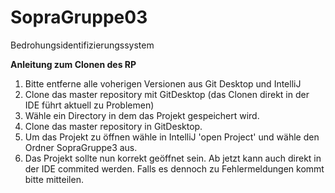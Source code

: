 # SopraGruppe03
Bedrohungsidentifizierungssystem


**Anleitung zum Clonen des RP**
1. Bitte entferne alle voherigen Versionen aus Git Desktop und IntelliJ
2. Clone das master repository mit GitDesktop (das Clonen direkt in der IDE führt aktuell zu Problemen)
3. Wähle ein Directory in dem das Projekt gespeichert wird.
4. Clone das master repository in GitDesktop.
5. Um das Projekt zu öffnen wähle in IntelliJ 'open Project' und wähle den Ordner SopraGruppe3 aus.
6. Das Projekt sollte nun korrekt geöffnet sein. Ab jetzt kann auch direkt in der IDE commited werden. Falls es dennoch zu Fehlermeldungen kommt bitte mitteilen.

